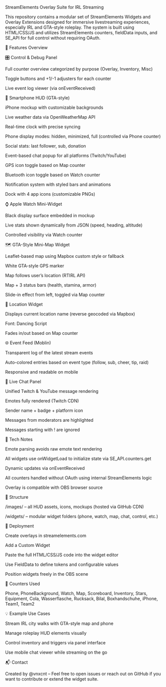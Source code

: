 StreamElements Overlay Suite for IRL Streaming

This repository contains a modular set of StreamElements Widgets and Overlay Extensions designed for immersive livestreaming experiences, especially IRL and GTA-style roleplay. The system is built using HTML/CSS/JS and utilizes StreamElements counters, fieldData inputs, and SE_API for full control without requiring OAuth.

🔧 Features Overview

🎛️ Control & Debug Panel

Full counter overview categorized by purpose (Overlay, Inventory, Misc)

Toggle buttons and +1/-1 adjusters for each counter

Live event log viewer (via onEventReceived)

📱 Smartphone HUD (GTA-style)

iPhone mockup with customizable backgrounds

Live weather data via OpenWeatherMap API

Real-time clock with precise syncing

Phone display modes: hidden, minimized, full (controlled via Phone counter)

Social stats: last follower, sub, donation

Event-based chat popup for all platforms (Twitch/YouTube)

GPS icon toggle based on Map counter

Bluetooth icon toggle based on Watch counter

Notification system with styled bars and animations

Dock with 4 app icons (customizable PNGs)

⌚ Apple Watch Mini-Widget

Black display surface embedded in mockup

Live stats shown dynamically from JSON (speed, heading, altitude)

Controlled visibility via Watch counter

🗺️ GTA-Style Mini-Map Widget

Leaflet-based map using Mapbox custom style or fallback

White GTA-style GPS marker

Map follows user’s location (RTIRL API)

Map + 3 status bars (health, stamina, armor)

Slide-in effect from left, toggled via Map counter

📍 Location Widget

Displays current location name (reverse geocoded via Mapbox)

Font: Dancing Script

Fades in/out based on Map counter

🌐 Event Feed (Moblin)

Transparent log of the latest stream events

Auto-colored entries based on event type (follow, sub, cheer, tip, raid)

Responsive and readable on mobile

💬 Live Chat Panel

Unified Twitch & YouTube message rendering

Emotes fully rendered (Twitch CDN)

Sender name + badge + platform icon

Messages from moderators are highlighted

Messages starting with ! are ignored

🧠 Tech Notes

Emote parsing avoids raw emote text rendering

All widgets use onWidgetLoad to initialize state via SE_API.counters.get

Dynamic updates via onEventReceived

All counters handled without OAuth using internal StreamElements logic

Overlay is compatible with OBS browser source

📁 Structure

/images/ – all HUD assets, icons, mockups (hosted via GitHub CDN)

/widgets/ – modular widget folders (phone, watch, map, chat, control, etc.)

🚀 Deployment

Create overlays in streamelements.com

Add a Custom Widget

Paste the full HTML/CSS/JS code into the widget editor

Use FieldData to define tokens and configurable values

Position widgets freely in the OBS scene

📌 Counters Used

Phone, PhoneBackground, Watch, Map, Scoreboard, Inventory,
Stars, Equipment, Cola, Wasserflasche, Rucksack, Bilal,
Boxhandschuhe, iPhone, Team1, Team2

💡 Example Use Cases

Stream IRL city walks with GTA-style map and phone

Manage roleplay HUD elements visually

Control inventory and triggers via panel interface

Use mobile chat viewer while streaming on the go

📬 Contact

Created by @vnxcnt – Feel free to open issues or reach out on GitHub if you want to contribute or extend the widget suite.
